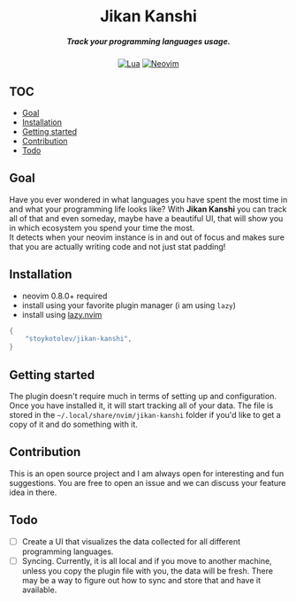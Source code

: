 <div align="center">

# Jikan Kanshi

##### Track your programming languages usage.

[![Lua](https://img.shields.io/badge/Lua-blue.svg?style=for-the-badge&logo=lua)](http://www.lua.org)
[![Neovim](https://img.shields.io/badge/Neovim%200.8+-green.svg?style=for-the-badge&logo=neovim)](https://neovim.io)

</div>

## TOC

- [Goal](#Goal)
- [Installation](#Installation)
- [Getting started](#Getting-started)
- [Contribution](#Contribution)
- [Todo](#Todo)

## Goal

Have you ever wondered in what languages you have spent the most time in and what your programming life looks like?
With **Jikan Kanshi** you can track all of that and even someday, maybe have a beautiful UI, that will show you in which ecosystem you spend your time the most.  
It detects when your neovim instance is in and out of focus and makes sure that you are actually writing code and not just stat padding!

## Installation

- neovim 0.8.0+ required
- install using your favorite plugin manager (i am using `lazy`)
- install using [lazy.nvim](https://github.com/folke/lazy.nvim)

```lua
{
    "stoykotolev/jikan-kanshi",
}
```

## Getting started

The plugin doesn't require much in terms of setting up and configuration. Once you have installed it, it will start tracking all of your data.
The file is stored in the `~/.local/share/nvim/jikan-kanshi` folder if you'd like to get a copy of it and do something with it.

## Contribution

This is an open source project and I am always open for interesting and fun suggestions. You are free to open an issue and we can discuss your feature idea in there.

## Todo

- [ ] Create a UI that visualizes the data collected for all different programming languages.
- [ ] Syncing. Currently, it is all local and if you move to another machine, unless you copy the plugin file with you, the data will be fresh. There may be a way to figure out how to sync and store that and have it available.
